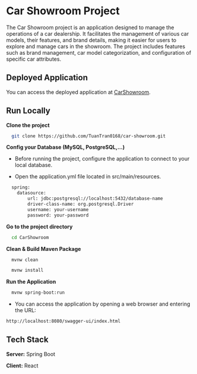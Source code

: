 
# Car Showroom Project


The Car Showroom project is an application designed to manage the operations of a car dealership. It facilitates the management of various car models, their features, and brand details, making it easier for users to explore and manage cars in the showroom. The project includes features such as brand management, car model categorization, and configuration of specific car attributes.

## Deployed Application

You can access the deployed application at [CarShowroom](https://car-showroom-n20g.onrender.com/swagger-ui/index.html).

## Run Locally

**Clone the project**

```bash
  git clone https://github.com/TuanTran0168/car-showroom.git
```

**Config your Database (MySQL, PostgreSQL,...)**

- Before running the project, configure the application to connect to your local database.

- Open the application.yml file located in src/main/resources.


```bash
  spring:
    datasource:
        url: jdbc:postgresql://localhost:5432/database-name
        driver-class-name: org.postgresql.Driver
        username: your-username
        password: your-password
```

**Go to the project directory**

```bash
  cd CarShowroom
```

**Clean & Build Maven Package**

```bash
  mvnw clean
```

```bash
  mvnw install
```

**Run the Application**

```bash
  mvnw spring-boot:run
```

- You can access the application by opening a web browser and entering the URL:
```bash
http://localhost:8080/swagger-ui/index.html
```
## Tech Stack

**Server:** Spring Boot

**Client:** React



